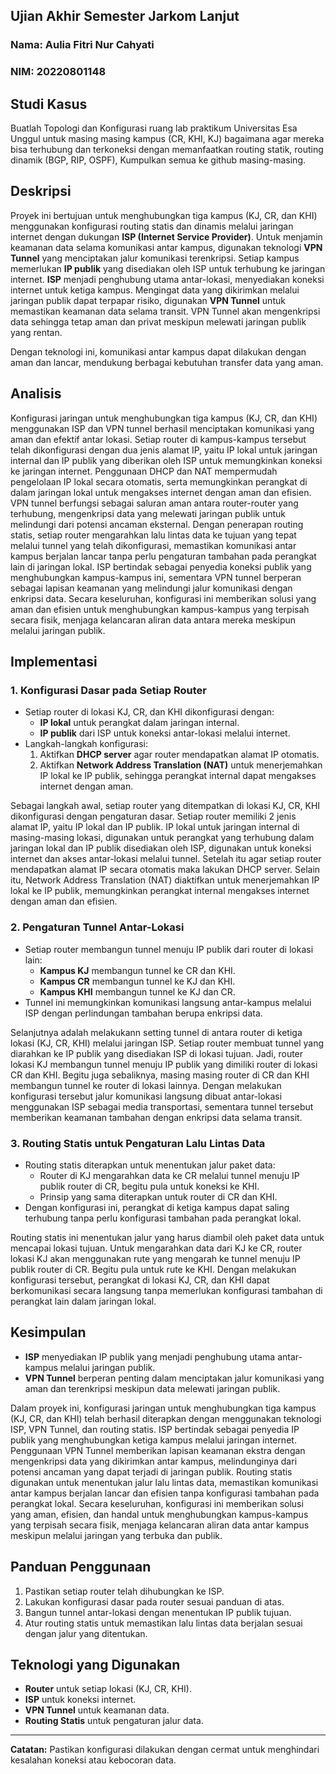 ## Ujian Akhir Semester Jarkom Lanjut

### Nama: Aulia Fitri Nur Cahyati

### NIM: 20220801148



## Studi Kasus
Buatlah Topologi dan Konfigurasi ruang lab praktikum Universitas Esa Unggul untuk masing masing kampus (CR, KHI, KJ) bagaimana agar mereka bisa terhubung dan terkoneksi dengan memanfaatkan routing statik, routing dinamik (BGP, RIP, OSPF), Kumpulkan semua ke github masing-masing.

## Deskripsi
Proyek ini bertujuan untuk menghubungkan tiga kampus (KJ, CR, dan KHI) menggunakan konfigurasi routing statis dan dinamis melalui jaringan internet dengan dukungan **ISP (Internet Service Provider)**. Untuk menjamin keamanan data selama komunikasi antar kampus, digunakan teknologi **VPN Tunnel** yang menciptakan jalur komunikasi terenkripsi. 
Setiap kampus memerlukan **IP publik** yang disediakan oleh ISP untuk terhubung ke jaringan internet. **ISP** menjadi penghubung utama antar-lokasi, menyediakan koneksi internet untuk ketiga kampus. Mengingat data yang dikirimkan melalui jaringan publik dapat terpapar risiko, digunakan **VPN Tunnel** untuk memastikan keamanan data selama transit. VPN Tunnel akan mengenkripsi data sehingga tetap aman dan privat meskipun melewati jaringan publik yang rentan.

Dengan teknologi ini, komunikasi antar kampus dapat dilakukan dengan aman dan lancar, mendukung berbagai kebutuhan transfer data yang aman.

## Analisis
Konfigurasi jaringan untuk menghubungkan tiga kampus (KJ, CR, dan KHI) menggunakan ISP dan VPN tunnel berhasil menciptakan komunikasi yang aman dan efektif antar lokasi. Setiap router di kampus-kampus tersebut telah dikonfigurasi dengan dua jenis alamat IP, yaitu IP lokal untuk jaringan internal dan IP publik yang diberikan oleh ISP untuk memungkinkan koneksi ke jaringan internet. Penggunaan DHCP dan NAT mempermudah pengelolaan IP lokal secara otomatis, serta memungkinkan perangkat di dalam jaringan lokal untuk mengakses internet dengan aman dan efisien. VPN tunnel berfungsi sebagai saluran aman antara router-router yang terhubung, mengenkripsi data yang melewati jaringan publik untuk melindungi dari potensi ancaman eksternal. Dengan penerapan routing statis, setiap router mengarahkan lalu lintas data ke tujuan yang tepat melalui tunnel yang telah dikonfigurasi, memastikan komunikasi antar kampus berjalan lancar tanpa perlu pengaturan tambahan pada perangkat lain di jaringan lokal. ISP bertindak sebagai penyedia koneksi publik yang menghubungkan kampus-kampus ini, sementara VPN tunnel berperan sebagai lapisan keamanan yang melindungi jalur komunikasi dengan enkripsi data. Secara keseluruhan, konfigurasi ini memberikan solusi yang aman dan efisien untuk menghubungkan kampus-kampus yang terpisah secara fisik, menjaga kelancaran aliran data antara mereka meskipun melalui jaringan publik.





## Implementasi

### 1. **Konfigurasi Dasar pada Setiap Router**
- Setiap router di lokasi KJ, CR, dan KHI dikonfigurasi dengan:
  - **IP lokal** untuk perangkat dalam jaringan internal.
  - **IP publik** dari ISP untuk koneksi antar-lokasi melalui internet.
- Langkah-langkah konfigurasi:
  1. Aktifkan **DHCP server** agar router mendapatkan alamat IP otomatis.
  2. Aktifkan **Network Address Translation (NAT)** untuk menerjemahkan IP lokal ke IP publik, sehingga perangkat internal dapat mengakses internet dengan aman.

Sebagai langkah awal, setiap router yang ditempatkan di lokasi KJ, CR, KHI 
dikonfigurasi dengan pengaturan dasar. Setiap router memiliki 2 jenis alamat IP, yaitu 
IP lokal dan IP publik. IP lokal untuk jaringan internal di masing-masing lokasi, 
digunakan untuk perangkat yang terhubung dalam jaringan lokal dan IP publik 
disediakan oleh ISP, digunakan untuk koneksi internet dan akses antar-lokasi melalui 
tunnel. Setelah itu agar setiap router mendapatkan alamat IP secara otomatis maka 
lakukan DHCP server. Selain itu, Network Address Translation (NAT) diaktifkan untuk 
menerjemahkan IP lokal ke IP publik, memungkinkan perangkat internal mengakses 
internet dengan aman dan efisien. 

### 2. **Pengaturan Tunnel Antar-Lokasi**
- Setiap router membangun tunnel menuju IP publik dari router di lokasi lain:
  - **Kampus KJ** membangun tunnel ke CR dan KHI.
  - **Kampus CR** membangun tunnel ke KJ dan KHI.
  - **Kampus KHI** membangun tunnel ke KJ dan CR.
- Tunnel ini memungkinkan komunikasi langsung antar-kampus melalui ISP dengan perlindungan tambahan berupa enkripsi data.

Selanjutnya adalah melakukann setting tunnel di antara router di ketiga lokasi (KJ, CR, 
KHI) melalui jaringan ISP. Setiap router membuat tunnel yang diarahkan ke IP publik 
yang disediakan ISP di lokasi tujuan. Jadi, router lokasi KJ membangun tunnel menuju 
IP publik yang dimiliki router di lokasi CR dan KHI. Begitu juga sebaliknya, masing
masing router di CR dan KHI membangun tunnel ke router di lokasi lainnya. Dengan 
melakukan konfigurasi tersebut jalur komunikasi langsung dibuat antar-lokasi 
menggunakan ISP sebagai media transportasi, sementara tunnel tersebut memberikan 
keamanan tambahan dengan enkripsi data selama transit. 

### 3. **Routing Statis untuk Pengaturan Lalu Lintas Data**
- Routing statis diterapkan untuk menentukan jalur paket data:
  - Router di KJ mengarahkan data ke CR melalui tunnel menuju IP publik router di CR, begitu pula untuk koneksi ke KHI.
  - Prinsip yang sama diterapkan untuk router di CR dan KHI.
- Dengan konfigurasi ini, perangkat di ketiga kampus dapat saling terhubung tanpa perlu konfigurasi tambahan pada perangkat lokal.

Routing statis ini menentukan jalur yang harus diambil oleh paket data untuk mencapai 
lokasi tujuan. Untuk mengarahkan data dari KJ ke CR, router lokasi KJ akan 
menggunakan rute yang mengarah ke tunnel menuju IP publik router di CR. Begitu pula 
untuk rute ke KHI. Dengan melakukan konfigurasi tersebut, perangkat di lokasi KJ, 
CR, dan KHI dapat berkomunikasi secara langsung tanpa memerlukan konfigurasi 
tambahan di perangkat lain dalam jaringan lokal. 

## Kesimpulan
- **ISP** menyediakan IP publik yang menjadi penghubung utama antar-kampus melalui jaringan publik.
- **VPN Tunnel** berperan penting dalam menciptakan jalur komunikasi yang aman dan terenkripsi meskipun data melewati jaringan publik.

Dalam proyek ini, konfigurasi jaringan untuk menghubungkan tiga kampus (KJ, CR, dan KHI) telah berhasil diterapkan dengan menggunakan teknologi ISP, VPN Tunnel, dan routing statis. ISP bertindak sebagai penyedia IP publik yang menghubungkan ketiga kampus melalui jaringan internet. Penggunaan VPN Tunnel memberikan lapisan keamanan ekstra dengan mengenkripsi data yang dikirimkan antar kampus, melindunginya dari potensi ancaman yang dapat terjadi di jaringan publik. Routing statis digunakan untuk menentukan jalur lalu lintas data, memastikan komunikasi antar kampus berjalan lancar dan efisien tanpa konfigurasi tambahan pada perangkat lokal. Secara keseluruhan, konfigurasi ini memberikan solusi yang aman, efisien, dan handal untuk menghubungkan kampus-kampus yang terpisah secara fisik, menjaga kelancaran aliran data antar kampus meskipun melalui jaringan yang terbuka dan publik.

## Panduan Penggunaan
1. Pastikan setiap router telah dihubungkan ke ISP.
2. Lakukan konfigurasi dasar pada router sesuai panduan di atas.
3. Bangun tunnel antar-lokasi dengan menentukan IP publik tujuan.
4. Atur routing statis untuk memastikan lalu lintas data berjalan sesuai dengan jalur yang ditentukan.

## Teknologi yang Digunakan
- **Router** untuk setiap lokasi (KJ, CR, KHI).
- **ISP** untuk koneksi internet.
- **VPN Tunnel** untuk keamanan data.
- **Routing Statis** untuk pengaturan jalur data.

---
**Catatan:** Pastikan konfigurasi dilakukan dengan cermat untuk menghindari kesalahan koneksi atau kebocoran data.
